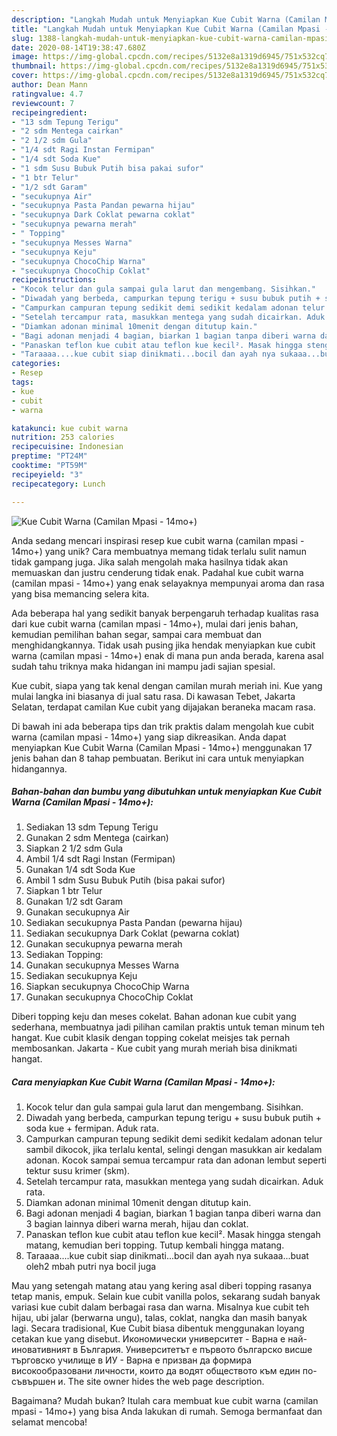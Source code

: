 ```yaml
---
description: "Langkah Mudah untuk Menyiapkan Kue Cubit Warna (Camilan Mpasi - 14mo+), Enak"
title: "Langkah Mudah untuk Menyiapkan Kue Cubit Warna (Camilan Mpasi - 14mo+), Enak"
slug: 1388-langkah-mudah-untuk-menyiapkan-kue-cubit-warna-camilan-mpasi-14mo-enak
date: 2020-08-14T19:38:47.680Z
image: https://img-global.cpcdn.com/recipes/5132e8a1319d6945/751x532cq70/kue-cubit-warna-camilan-mpasi-14mo-foto-resep-utama.jpg
thumbnail: https://img-global.cpcdn.com/recipes/5132e8a1319d6945/751x532cq70/kue-cubit-warna-camilan-mpasi-14mo-foto-resep-utama.jpg
cover: https://img-global.cpcdn.com/recipes/5132e8a1319d6945/751x532cq70/kue-cubit-warna-camilan-mpasi-14mo-foto-resep-utama.jpg
author: Dean Mann
ratingvalue: 4.7
reviewcount: 7
recipeingredient:
- "13 sdm Tepung Terigu"
- "2 sdm Mentega cairkan"
- "2 1/2 sdm Gula"
- "1/4 sdt Ragi Instan Fermipan"
- "1/4 sdt Soda Kue"
- "1 sdm Susu Bubuk Putih bisa pakai sufor"
- "1 btr Telur"
- "1/2 sdt Garam"
- "secukupnya Air"
- "secukupnya Pasta Pandan pewarna hijau"
- "secukupnya Dark Coklat pewarna coklat"
- "secukupnya pewarna merah"
- " Topping"
- "secukupnya Messes Warna"
- "secukupnya Keju"
- "secukupnya ChocoChip Warna"
- "secukupnya ChocoChip Coklat"
recipeinstructions:
- "Kocok telur dan gula sampai gula larut dan mengembang. Sisihkan."
- "Diwadah yang berbeda, campurkan tepung terigu + susu bubuk putih + soda kue + fermipan. Aduk rata."
- "Campurkan campuran tepung sedikit demi sedikit kedalam adonan telur sambil dikocok, jika terlalu kental, selingi dengan masukkan air kedalam adonan. Kocok sampai semua tercampur rata dan adonan lembut seperti tektur susu krimer (skm)."
- "Setelah tercampur rata, masukkan mentega yang sudah dicairkan. Aduk rata."
- "Diamkan adonan minimal 10menit dengan ditutup kain."
- "Bagi adonan menjadi 4 bagian, biarkan 1 bagian tanpa diberi warna dan 3 bagian lainnya diberi warna merah, hijau dan coklat."
- "Panaskan teflon kue cubit atau teflon kue kecil². Masak hingga stengah matang, kemudian beri topping. Tutup kembali hingga matang."
- "Taraaaa....kue cubit siap dinikmati...bocil dan ayah nya sukaaa...buat oleh2 mbah putri nya bocil juga"
categories:
- Resep
tags:
- kue
- cubit
- warna

katakunci: kue cubit warna 
nutrition: 253 calories
recipecuisine: Indonesian
preptime: "PT24M"
cooktime: "PT59M"
recipeyield: "3"
recipecategory: Lunch

---
```



![Kue Cubit Warna (Camilan Mpasi - 14mo+)](https://img-global.cpcdn.com/recipes/5132e8a1319d6945/751x532cq70/kue-cubit-warna-camilan-mpasi-14mo-foto-resep-utama.jpg)

Anda sedang mencari inspirasi resep kue cubit warna (camilan mpasi - 14mo+) yang unik? Cara membuatnya memang tidak terlalu sulit namun tidak gampang juga. Jika salah mengolah maka hasilnya tidak akan memuaskan dan justru cenderung tidak enak. Padahal kue cubit warna (camilan mpasi - 14mo+) yang enak selayaknya mempunyai aroma dan rasa yang bisa memancing selera kita.

Ada beberapa hal yang sedikit banyak berpengaruh terhadap kualitas rasa dari kue cubit warna (camilan mpasi - 14mo+), mulai dari jenis bahan, kemudian pemilihan bahan segar, sampai cara membuat dan menghidangkannya. Tidak usah pusing jika hendak menyiapkan kue cubit warna (camilan mpasi - 14mo+) enak di mana pun anda berada, karena asal sudah tahu triknya maka hidangan ini mampu jadi sajian spesial.

Kue cubit, siapa yang tak kenal dengan camilan murah meriah ini. Kue yang mulai langka ini biasanya di jual satu rasa. Di kawasan Tebet, Jakarta Selatan, terdapat camilan Kue cubit yang dijajakan beraneka macam rasa.


Di bawah ini ada beberapa tips dan trik praktis dalam mengolah kue cubit warna (camilan mpasi - 14mo+) yang siap dikreasikan. Anda dapat menyiapkan Kue Cubit Warna (Camilan Mpasi - 14mo+) menggunakan 17 jenis bahan dan 8 tahap pembuatan. Berikut ini cara untuk menyiapkan hidangannya.

<!--inarticleads1-->

##### Bahan-bahan dan bumbu yang dibutuhkan untuk menyiapkan Kue Cubit Warna (Camilan Mpasi - 14mo+):

1. Sediakan 13 sdm Tepung Terigu
1. Gunakan 2 sdm Mentega (cairkan)
1. Siapkan 2 1/2 sdm Gula
1. Ambil 1/4 sdt Ragi Instan (Fermipan)
1. Gunakan 1/4 sdt Soda Kue
1. Ambil 1 sdm Susu Bubuk Putih (bisa pakai sufor)
1. Siapkan 1 btr Telur
1. Gunakan 1/2 sdt Garam
1. Gunakan secukupnya Air
1. Sediakan secukupnya Pasta Pandan (pewarna hijau)
1. Sediakan secukupnya Dark Coklat (pewarna coklat)
1. Gunakan secukupnya pewarna merah
1. Sediakan  Topping:
1. Gunakan secukupnya Messes Warna
1. Sediakan secukupnya Keju
1. Siapkan secukupnya ChocoChip Warna
1. Gunakan secukupnya ChocoChip Coklat


Diberi topping keju dan meses cokelat. Bahan adonan kue cubit yang sederhana, membuatnya jadi pilihan camilan praktis untuk teman minum teh hangat. Kue cubit klasik dengan topping cokelat meisjes tak pernah membosankan. Jakarta - Kue cubit yang murah meriah bisa dinikmati hangat. 

<!--inarticleads2-->

##### Cara menyiapkan Kue Cubit Warna (Camilan Mpasi - 14mo+):

1. Kocok telur dan gula sampai gula larut dan mengembang. Sisihkan.
1. Diwadah yang berbeda, campurkan tepung terigu + susu bubuk putih + soda kue + fermipan. Aduk rata.
1. Campurkan campuran tepung sedikit demi sedikit kedalam adonan telur sambil dikocok, jika terlalu kental, selingi dengan masukkan air kedalam adonan. Kocok sampai semua tercampur rata dan adonan lembut seperti tektur susu krimer (skm).
1. Setelah tercampur rata, masukkan mentega yang sudah dicairkan. Aduk rata.
1. Diamkan adonan minimal 10menit dengan ditutup kain.
1. Bagi adonan menjadi 4 bagian, biarkan 1 bagian tanpa diberi warna dan 3 bagian lainnya diberi warna merah, hijau dan coklat.
1. Panaskan teflon kue cubit atau teflon kue kecil². Masak hingga stengah matang, kemudian beri topping. Tutup kembali hingga matang.
1. Taraaaa....kue cubit siap dinikmati...bocil dan ayah nya sukaaa...buat oleh2 mbah putri nya bocil juga


Mau yang setengah matang atau yang kering asal diberi topping rasanya tetap manis, empuk. Selain kue cubit vanilla polos, sekarang sudah banyak variasi kue cubit dalam berbagai rasa dan warna. Misalnya kue cubit teh hijau, ubi jalar (berwarna ungu), talas, coklat, nangka dan masih banyak lagi. Secara tradisional, Kue Cubit biasa dibentuk menggunakan loyang cetakan kue yang disebut. Икономически университет - Варна е най-иновативният в България. Университетът е първото българско висше търговско училище в ИУ - Варна е призван да формира високообразовани личности, които да водят обществото към един по-съвършен и. The site owner hides the web page description. 

Bagaimana? Mudah bukan? Itulah cara membuat kue cubit warna (camilan mpasi - 14mo+) yang bisa Anda lakukan di rumah. Semoga bermanfaat dan selamat mencoba!

